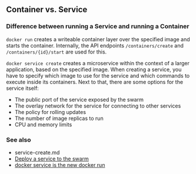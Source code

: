 ## Container vs. Service

### Difference between running a Service and running a Container

`docker run` creates a writeable container layer over the specified image and starts the container. Internally, the API endpoints `/containers/create` and `/containers/{id}/start` are used for this.

`docker service create` creates a microservice within the context of a larger application, based on the specified image. When creating a service, you have to specify which image to use for the service and which commands to execute inside its containers.
Next to that, there are some options for the service itself:
* The public port of the service exposed by the swarm
* The overlay network for the service for connecting to other services
* The policy for rolling updates
* The number of image replicas to run
* CPU and memory limits

### See also
* service-create.md
* [Deploy a service to the swarm](https://docs.docker.com/engine/swarm/swarm-tutorial/deploy-service/)
* [docker service is the new docker run](https://events.static.linuxfound.org/sites/events/files/slides/ContainerCon%20Berlin%20%28Goelzer%29%20-%20Upload%209-18-2016.pdf)

